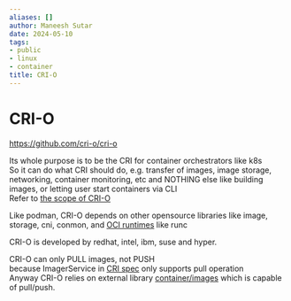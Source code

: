 ```yaml
---
aliases: []
author: Maneesh Sutar
date: 2024-05-10
tags:
- public
- linux
- container
title: CRI-O
---
```


# CRI-O

<https://github.com/cri-o/cri-o>

Its whole purpose is to be the CRI for container orchestrators like k8s  
So it can do what CRI should do, e.g. transfer of images, image storage, networking, container monitoring,  etc and NOTHING else like building images, or letting user start containers via CLI  
Refer to [the scope of CRI-O](https://github.com/cri-o/cri-o?tab=readme-ov-file#what-is-the-scope-of-this-project)

Like podman, CRI-O depends on other opensource libraries like image, storage, cni, conmon, and [OCI runtimes](oci_container_runtimes.md) like runc

CRI-O is developed by redhat, intel, ibm, suse and hyper.

CRI-O can only PULL images, not PUSH  
because ImagerService in [CRI spec](https://github.com/kubernetes/kubernetes/blob/release-1.5/docs/proposals/container-runtime-interface-v1.md#container-runtime-interface) only supports pull operation  
Anyway CRI-O relies on external library [container/images](https://github.com/containers/image) which is capable of pull/push.
